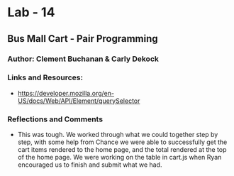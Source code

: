 # Lab - 14

## Bus Mall Cart - Pair Programming

### Author: Clement Buchanan & Carly Dekock

### Links and Resources:
- https://developer.mozilla.org/en-US/docs/Web/API/Element/querySelector

### Reflections and Comments
- This was tough. We worked through what we could together step by step, with some help from Chance we were able to successfully get the cart items rendered to the home page, and the total rendered at the top of the home page. We were working on the table in cart.js when Ryan encouraged us to finish and submit what we had.

